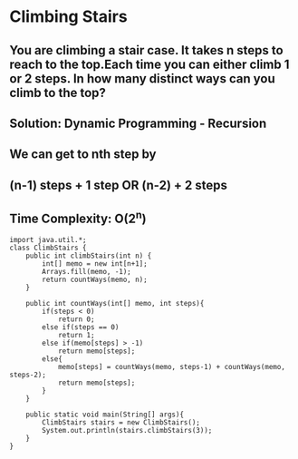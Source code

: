 # Climbing Stairs
## You are climbing a stair case. It takes n steps to reach to the top.Each time you can either climb 1 or 2 steps. In how many distinct ways can you climb to the top?

## Solution: Dynamic Programming - Recursion <br/>
## We can get to nth step by <br/>
## (n-1) steps + 1 step  OR (n-2) + 2 steps <br/>

## <strong>Time Complexity: </strong> O(2<sup>n</sup>)

```
import java.util.*;
class ClimbStairs {
    public int climbStairs(int n) {
        int[] memo = new int[n+1];
        Arrays.fill(memo, -1);
        return countWays(memo, n);
    }
    
    public int countWays(int[] memo, int steps){
        if(steps < 0) 
            return 0;
        else if(steps == 0) 
            return 1;
        else if(memo[steps] > -1)
            return memo[steps];
        else{
            memo[steps] = countWays(memo, steps-1) + countWays(memo, steps-2);
            return memo[steps];
        }
    }

    public static void main(String[] args){
        ClimbStairs stairs = new ClimbStairs();
        System.out.println(stairs.climbStairs(3));
    }
}
```